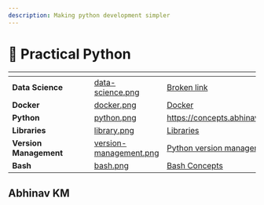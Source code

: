 ```yaml
---
description: Making python development simpler
---
```


# 🐍 Practical Python

<table data-view="cards" data-full-width="true"><thead><tr><th></th><th></th><th></th><th data-type="files"></th><th data-type="files"></th><th data-type="content-ref"></th><th data-hidden data-card-cover data-type="files"></th></tr></thead><tbody><tr><td><strong>Data Science</strong></td><td></td><td></td><td></td><td><a href=".gitbook/assets/data-science.png">data-science.png</a></td><td><a href="broken-reference">Broken link</a></td><td><a href=".gitbook/assets/data-science.png">data-science.png</a></td></tr><tr><td><strong>Docker</strong></td><td></td><td></td><td></td><td><a href=".gitbook/assets/docker.png">docker.png</a></td><td><a href="http://localhost:5000/o/CHCI6UQGUTiOTozJw7eL/s/X2zSGdlerElOUAjFhmji/">Docker</a></td><td><a href=".gitbook/assets/docker.png">docker.png</a></td></tr><tr><td><strong>Python</strong></td><td></td><td></td><td></td><td><a href=".gitbook/assets/python.png">python.png</a></td><td><a href="https://concepts.abhinav.page/">https://concepts.abhinav.page/</a></td><td><a href=".gitbook/assets/python.png">python.png</a></td></tr><tr><td><strong>Libraries</strong></td><td></td><td></td><td></td><td><a href=".gitbook/assets/library.png">library.png</a></td><td><a href="http://localhost:5000/o/CHCI6UQGUTiOTozJw7eL/s/fckzwB5R6ILdeDMeb8UE/">Libraries</a></td><td><a href=".gitbook/assets/library.png">library.png</a></td></tr><tr><td><strong>Version Management</strong></td><td></td><td></td><td></td><td><a href=".gitbook/assets/version-management.png">version-management.png</a></td><td><a href="http://localhost:5000/s/genRyVB4xsgf1wpniqQt/tools/python-version-management">Python version management</a></td><td><a href=".gitbook/assets/version-management.png">version-management.png</a></td></tr><tr><td><strong>Bash</strong></td><td></td><td></td><td></td><td><a href=".gitbook/assets/bash.png">bash.png</a></td><td><a href="http://localhost:5000/s/AV9zwnyq0W7wsokwy9sI/">Bash Concepts</a></td><td><a href=".gitbook/assets/bash.png">bash.png</a></td></tr></tbody></table>



## Abhinav KM

